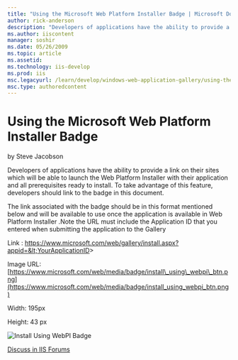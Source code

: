 ```yaml
---
title: "Using the Microsoft Web Platform Installer Badge | Microsoft Docs"
author: rick-anderson
description: "Developers of applications have the ability to provide a link on their sites which will be able to launch the Web Platform Installer with their application a..."
ms.author: iiscontent
manager: soshir
ms.date: 05/26/2009
ms.topic: article
ms.assetid: 
ms.technology: iis-develop
ms.prod: iis
msc.legacyurl: /learn/develop/windows-web-application-gallery/using-the-microsoft-web-platform-installer-badge
msc.type: authoredcontent
---
```

Using the Microsoft Web Platform Installer Badge
====================
by Steve Jacobson

Developers of applications have the ability to provide a link on their sites which will be able to launch the Web Platform Installer with their application and all prerequisites ready to install. To take advantage of this feature, developers should link to the badge in this document.

The link associated with the badge should be in this format mentioned below and will be available to use once the application is available in Web Platform Installer .Note the URL must include the Application ID that you entered when submitting the application to the Gallery

Link : https://www.microsoft.com/web/gallery/install.aspx?appid=&lt;YourApplicationID&gt;

Image URL: [https://www.microsoft.com/web/media/badge/install\_using\_webpi\_btn.png](https://www.microsoft.com/web/media/badge/install_using_webpi_btn.png)

Width: 195px

Height: 43 px

![Install Using WebPI Badge](https://www.microsoft.com/web/media/badge/install_using_webpi_btn.png "Install Using WebPI Badge")
  
  
[Discuss in IIS Forums](https://forums.iis.net/1158.aspx)